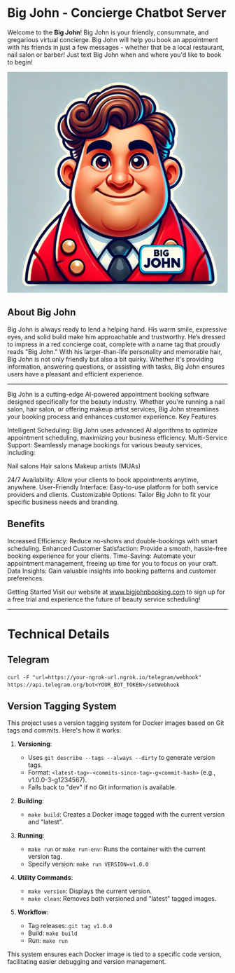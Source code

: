 # Big John - Concierge Chatbot Server

Welcome to the **Big John**! Big John is your friendly, consummate, and gregarious virtual concierge. Big John will help you book an appointment with his friends in just a few messages - whether that be a local restaurant, nail salon or barber! Just text Big John when and where you'd like to book to begin!

![Big John Avatar](big_john_3.webp)


## About Big John

Big John is always ready to lend a helping hand. His warm smile, expressive eyes, and solid build make him approachable and trustworthy. He’s dressed to impress in a red concierge coat, complete with a name tag that proudly reads "Big John." With his larger-than-life personality and memorable hair, Big John is not only friendly but also a bit quirky. Whether it's providing information, answering questions, or assisting with tasks, Big John ensures users have a pleasant and efficient experience.


***
Big John is a cutting-edge AI-powered appointment booking software designed specifically for the beauty industry. Whether you're running a nail salon, hair salon, or offering makeup artist services, Big John streamlines your booking process and enhances customer experience.
Key Features

Intelligent Scheduling: Big John uses advanced AI algorithms to optimize appointment scheduling, maximizing your business efficiency.
Multi-Service Support: Seamlessly manage bookings for various beauty services, including:

Nail salons
Hair salons
Makeup artists (MUAs)


24/7 Availability: Allow your clients to book appointments anytime, anywhere.
User-Friendly Interface: Easy-to-use platform for both service providers and clients.
Customizable Options: Tailor Big John to fit your specific business needs and branding.

## Benefits

Increased Efficiency: Reduce no-shows and double-bookings with smart scheduling.
Enhanced Customer Satisfaction: Provide a smooth, hassle-free booking experience for your clients.
Time-Saving: Automate your appointment management, freeing up time for you to focus on your craft.
Data Insights: Gain valuable insights into booking patterns and customer preferences.

Getting Started
Visit our website at www.bigjohnbooking.com to sign up for a free trial and experience the future of beauty service scheduling!


***

# Technical Details

## Telegram
`curl -F "url=https://your-ngrok-url.ngrok.io/telegram/webhook" https://api.telegram.org/bot<YOUR_BOT_TOKEN>/setWebhook`

## Version Tagging System


This project uses a version tagging system for Docker images based on Git tags and commits. Here's how it works:

1. **Versioning**: 
   - Uses `git describe --tags --always --dirty` to generate version tags.
   - Format: `<latest-tag>-<commits-since-tag>-g<commit-hash>` (e.g., v1.0.0-3-g1234567).
   - Falls back to "dev" if no Git information is available.

2. **Building**:
   - `make build`: Creates a Docker image tagged with the current version and "latest".

3. **Running**:
   - `make run` or `make run-env`: Runs the container with the current version tag.
   - Specify version: `make run VERSION=v1.0.0`

4. **Utility Commands**:
   - `make version`: Displays the current version.
   - `make clean`: Removes both versioned and "latest" tagged images.

5. **Workflow**:
   - Tag releases: `git tag v1.0.0`
   - Build: `make build`
   - Run: `make run`

This system ensures each Docker image is tied to a specific code version, facilitating easier debugging and version management.